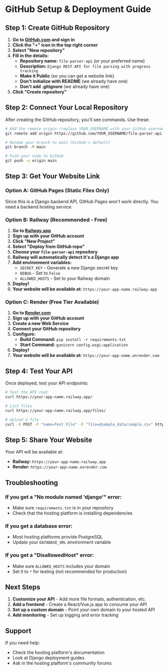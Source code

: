 # GitHub Setup & Deployment Guide

## Step 1: Create GitHub Repository

1. **Go to [GitHub.com](https://github.com) and sign in**
2. **Click the "+" icon in the top right corner**
3. **Select "New repository"**
4. **Fill in the details:**
   - **Repository name:** `file-parser-api` (or your preferred name)
   - **Description:** `Django REST API for file parsing with progress tracking`
   - **Make it Public** (so you can get a website link)
   - **Don't initialize with README** (we already have one)
   - **Don't add .gitignore** (we already have one)
5. **Click "Create repository"**

## Step 2: Connect Your Local Repository

After creating the GitHub repository, you'll see commands. Use these:

```bash
# Add the remote origin (replace YOUR_USERNAME with your GitHub username)
git remote add origin https://github.com/YOUR_USERNAME/file-parser-api.git

# Rename your branch to main (GitHub's default)
git branch -M main

# Push your code to GitHub
git push -u origin main
```

## Step 3: Get Your Website Link

### Option A: GitHub Pages (Static Files Only)
Since this is a Django backend API, GitHub Pages won't work directly. You need a backend hosting service.

### Option B: Railway (Recommended - Free)
1. **Go to [Railway.app](https://railway.app/)**
2. **Sign up with your GitHub account**
3. **Click "New Project"**
4. **Select "Deploy from GitHub repo"**
5. **Choose your `file-parser-api` repository**
6. **Railway will automatically detect it's a Django app**
7. **Add environment variables:**
   - `SECRET_KEY` - Generate a new Django secret key
   - `DEBUG` - Set to `False`
   - `ALLOWED_HOSTS` - Set to your Railway domain
8. **Deploy!**
9. **Your website will be available at:** `https://your-app-name.railway.app`

### Option C: Render (Free Tier Available)
1. **Go to [Render.com](https://render.com/)**
2. **Sign up with your GitHub account**
3. **Create a new Web Service**
4. **Connect your GitHub repository**
5. **Configure:**
   - **Build Command:** `pip install -r requirements.txt`
   - **Start Command:** `gunicorn config.wsgi:application`
6. **Deploy!**
7. **Your website will be available at:** `https://your-app-name.onrender.com`

## Step 4: Test Your API

Once deployed, test your API endpoints:

```bash
# Test the API root
curl https://your-app-name.railway.app/

# List files
curl https://your-app-name.railway.app/files/

# Upload a file
curl -X POST -F "name=Test File" -F "file=@sample_data/sample.csv" https://your-app-name.railway.app/files/
```

## Step 5: Share Your Website

Your API will be available at:
- **Railway:** `https://your-app-name.railway.app`
- **Render:** `https://your-app-name.onrender.com`

## Troubleshooting

### If you get a "No module named 'django'" error:
- Make sure `requirements.txt` is in your repository
- Check that the hosting platform is installing dependencies

### If you get a database error:
- Most hosting platforms provide PostgreSQL
- Update your `DATABASE_URL` environment variable

### If you get a "DisallowedHost" error:
- Make sure `ALLOWED_HOSTS` includes your domain
- Set it to `*` for testing (not recommended for production)

## Next Steps

1. **Customize your API** - Add more file formats, authentication, etc.
2. **Add a frontend** - Create a React/Vue.js app to consume your API
3. **Set up a custom domain** - Point your own domain to your hosted API
4. **Add monitoring** - Set up logging and error tracking

## Support

If you need help:
- Check the hosting platform's documentation
- Look at Django deployment guides
- Ask in the hosting platform's community forums 